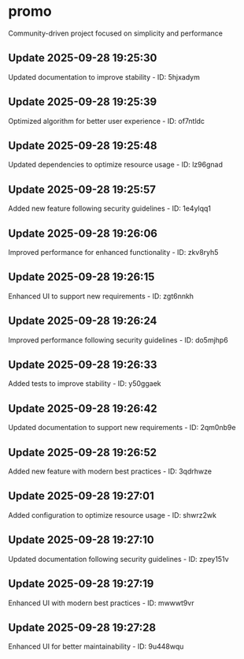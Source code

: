 # promo
Community-driven project focused on simplicity and performance

## Update 2025-09-28 19:25:30
Updated documentation to improve stability - ID: 5hjxadym


## Update 2025-09-28 19:25:39
Optimized algorithm for better user experience - ID: of7ntldc


## Update 2025-09-28 19:25:48
Updated dependencies to optimize resource usage - ID: lz96gnad


## Update 2025-09-28 19:25:57
Added new feature following security guidelines - ID: 1e4ylqq1


## Update 2025-09-28 19:26:06
Improved performance for enhanced functionality - ID: zkv8ryh5


## Update 2025-09-28 19:26:15
Enhanced UI to support new requirements - ID: zgt6nnkh


## Update 2025-09-28 19:26:24
Improved performance following security guidelines - ID: do5mjhp6


## Update 2025-09-28 19:26:33
Added tests to improve stability - ID: y50ggaek


## Update 2025-09-28 19:26:42
Updated documentation to support new requirements - ID: 2qm0nb9e


## Update 2025-09-28 19:26:52
Added new feature with modern best practices - ID: 3qdrhwze


## Update 2025-09-28 19:27:01
Added configuration to optimize resource usage - ID: shwrz2wk


## Update 2025-09-28 19:27:10
Updated documentation following security guidelines - ID: zpey151v


## Update 2025-09-28 19:27:19
Enhanced UI with modern best practices - ID: mwwwt9vr


## Update 2025-09-28 19:27:28
Enhanced UI for better maintainability - ID: 9u448wqu

